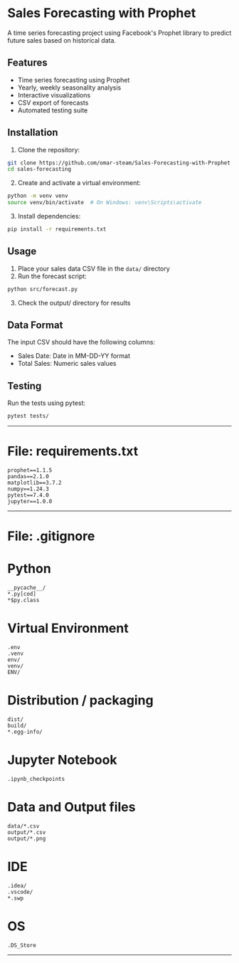 # Sales Forecasting with Prophet

A time series forecasting project using Facebook's Prophet library to predict future sales based on historical data.

## Features
- Time series forecasting using Prophet
- Yearly, weekly seasonality analysis
- Interactive visualizations
- CSV export of forecasts
- Automated testing suite

## Installation

1. Clone the repository:
```bash
git clone https://github.com/omar-steam/Sales-Forecasting-with-Prophet
cd sales-forecasting
```

2. Create and activate a virtual environment:
```bash
python -m venv venv
source venv/bin/activate  # On Windows: venv\Scripts\activate
```

3. Install dependencies:
```bash
pip install -r requirements.txt
```

## Usage

1. Place your sales data CSV file in the `data/` directory
2. Run the forecast script:
```bash
python src/forecast.py
```

3. Check the output/ directory for results

## Data Format
The input CSV should have the following columns:
- Sales Date: Date in MM-DD-YY format
- Total Sales: Numeric sales values

## Testing
Run the tests using pytest:
```bash
pytest tests/
```
---

# File: requirements.txt
```
prophet==1.1.5
pandas==2.1.0
matplotlib==3.7.2
numpy==1.24.3
pytest==7.4.0
jupyter==1.0.0
```
---

# File: .gitignore
# Python
```
__pycache__/
*.py[cod]
*$py.class
```
# Virtual Environment
```
.env
.venv
env/
venv/
ENV/
```

# Distribution / packaging
```
dist/
build/
*.egg-info/
```
# Jupyter Notebook
```
.ipynb_checkpoints
```
# Data and Output files
```
data/*.csv
output/*.csv
output/*.png
```
# IDE
```
.idea/
.vscode/
*.swp
```
# OS
```
.DS_Store
```
---


